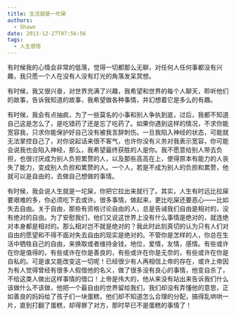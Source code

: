 ```yaml
---
title: 生活就是一坨屎
authors:
  - Shawn
date: 2013-12-27T07:56:56
tags:
  - 人生感悟
---
```

有时候我的心情会非常的低落，觉得一切都那么无聊，对任何人任何事都没有兴趣，我只愿一个人在没有人没有灯光的角落发呆冥想。

<!-- more -->

有时候，我又很兴奋，对世界充满了兴趣，我希望和世界的每个人聊天，聆听他们的故事，告诉我知道的故事，我希望做各种事情，并幻想着它是多么的有趣。

有时候，我会有点抽疯，为了一些莫名的小事和别人争执到底，过后，我都不知道自己这是怎么了，是吃错药了还是忘了吃药了。如果你遇到这样的情况，不求你能宽容我，只求你能保护好自己没有被我言辞刺伤。一旦我陷入神经的状态，可能就无法掌控自己了，对你说起话来很不客气，也许你没有义务对我表示宽容，你可能会说我也会陷入神经，那么，我希望最终获胜的人是你。我不愿意给别人带去负担，也很讨厌成为别人负担累赘的人，以及那些高高在上，使得原本有能力的人丧失了能力，变成别人负担和累赘的人。一个人，若是不成为别人的负担和累赘，他就可以是自由的，去做自己想做的事情。

有时候，我会说人生就是一坨屎，你把它拉出来就行了。其实，人生有时远比拉屎要艰难的多，你必须吃下去或许。很多事情，做起来，更比吃屎还要恶心——比如失去自由。关于自由，那些有资格讨论自由的人，总是告诫我们自由是相对的，没有绝对的自由。为了安慰我们，他们又说这世界上没有什么事情是绝对的，就连绝对本身都是相对的。那么相对岂不就是绝对的？我此时此刻真切的认为只有人们对自由的愿望和不得不面对失去自由的现实是绝对的。不管你是怎样的人，你总在生活中牺牲自己的自由，来换取或者维持金钱，地位，爱情，友情，感情。有些或许在你是值得的，有些或许在你是善良的，有些或许在你是无奈的，有些或许在你是自私的。可是谁又能改变这一切呢！已经很少有人再相信上帝的存在，或许上帝因为有人觉得曾经有很多人假借他的名义，做了很多没有良心的事情，他变自杀了，不给这类人做出这样事情的借口！上帝是伟大的，他从来没有站出来告诉我们什么该做什么不该做，他把一个最自由的世界留给我们，我们却没有弄懂他的意思，正如善良的妈妈给了孩子们一块蛋糕，他们却不知道怎么合理的分配，搞得乱哄哄一片，直到打翻了蛋糕，却得罪了对方，那时早已不是蛋糕的事情了！
